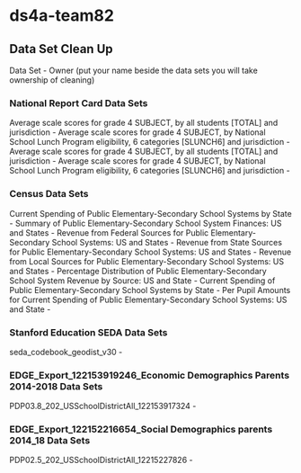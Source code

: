 # ds4a-team82

## Data Set Clean Up

Data Set - Owner (put your name beside the data sets you will take ownership of cleaning)

### National Report Card Data Sets

Average scale scores for grade 4 SUBJECT, by all students [TOTAL] and jurisdiction - 
Average scale scores for grade 4 SUBJECT, by National School Lunch Program eligibility, 6 categories [SLUNCH6] and jurisdiction - 
Average scale scores for grade 4 SUBJECT, by all students [TOTAL] and jurisdiction - 
Average scale scores for grade 4 SUBJECT, by National School Lunch Program eligibility, 6 categories [SLUNCH6] and jurisdiction - 

### Census Data Sets

Current Spending of Public Elementary-Secondary School Systems by State - 
Summary of Public Elementary-Secondary School System Finances: US and States - 
Revenue from Federal Sources for Public Elementary-Secondary School Systems: US and States - 
Revenue from State Sources for Public Elementary-Secondary School Systems: US and States - 
Revenue from Local Sources for Public Elementary-Secondary School Systems: US and States - 
Percentage Distribution of Public Elementary-Secondary School System Revenue by Source: US and State - 
Current Spending of Public Elementary-Secondary School Systems by State - 
Per Pupil Amounts for Current Spending of Public Elementary-Secondary School Systems: US and State -

### Stanford Education SEDA Data Sets

seda_codebook_geodist_v30 - 

### EDGE_Export_122153919246_Economic Demographics Parents 2014-2018 Data Sets

PDP03.8_202_USSchoolDistrictAll_122153917324 - 

### EDGE_Export_122152216654_Social Demographics parents 2014_18 Data Sets

PDP02.5_202_USSchoolDistrictAll_12215227826 - 

